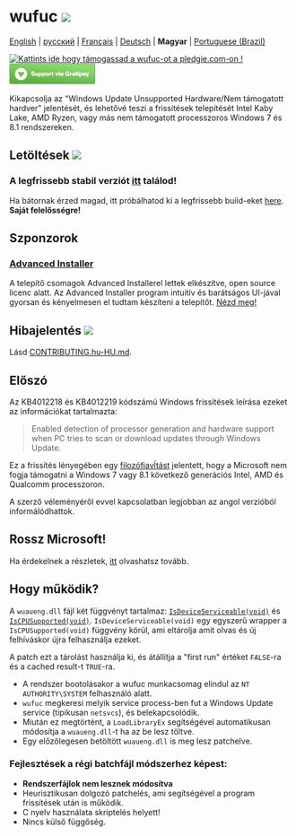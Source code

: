 ﻿# wufuc [![](https://ci.appveyor.com/api/projects/status/0s2unkpokttyslf0?svg=true)](https://ci.appveyor.com/project/zeffy/wufuc)

[English](README.md) | [русский](README.ru-RU.md) | [Français](README.fr-FR.md) | [Deutsch](README.de-DE.md) | **Magyar** | [Portuguese (Brazil)](README.pt-BR.md)

[![Kattints ide hogy támogassad a wufuc-ot a pledgie.com-on !](https://pledgie.com/campaigns/34055.png)](https://pledgie.com/campaigns/34055) <a href='https://gratipay.com/wufuc/'><img height=37 alt='Click here to tip wufuc on Gratipay!' src='https://raw.githubusercontent.com/Cam/gratipay-badge/master/dist/gratipay.png' /></a>

Kikapcsolja az "Windows Update Unsupported Hardware/Nem támogatott hardver" jelentését, és lehetővé teszi a frissítések telepítését Intel Kaby Lake, AMD Ryzen, vagy más nem támogatott processzoros Windows 7 és 8.1 rendszereken.

## Letöltések [![](https://img.shields.io/github/downloads/zeffy/wufuc/total.svg)](../../releases)

### A legfrissebb stabil verziót [itt](../../releases/latest) találod!

Ha bátornak érzed magad, itt próbálhatod ki a legfrissebb build-eket [here](https://ci.appveyor.com/project/zeffy/wufuc). **Saját felelősségre!**

## Szponzorok

### [Advanced Installer](http://www.advancedinstaller.com/)
A telepítő csomagok Advanced Installerel lettek elkészítve, open source licenc alatt. Az Advanced Installer program intuitív és barátságos UI-jával gyorsan és kényelmesen el tudtam készíteni a telepítőt. [Nézd meg!](http://www.advancedinstaller.com/)

## Hibajelentés [![](https://isitmaintained.com/badge/resolution/zeffy/wufuc.svg)](https://isitmaintained.com/project/zeffy/wufuc)

Lásd [CONTRIBUTING.hu-HU.md](CONTRIBUTING.hu-HU.md).

## Előszó

Az KB4012218 és KB4012219 kódszámú Windows frissítések leírása ezeket az információkat tartalmazta:

> Enabled detection of processor generation and hardware support when PC tries to scan or download updates through Windows Update.

Ez a frissítés lényegében egy [filozófiavĺtást](https://blogs.windows.com/windowsexperience/2016/01/15/windows-10-embracing-silicon-innovation/) jelentett, hogy a Microsoft nem fogja támogatni a Windows 7 vagy 8.1 következő generációs Intel, AMD és Qualcomm processzoron.

A szerző véleményéről evvel kapcsolatban legjobban az angol verzióból informálódhattok.

## Rossz Microsoft!

Ha érdekelnek a részletek, [itt](../../tree/old-kb4012218-19) olvashatsz tovább.

## Hogy működik?

A `wuaueng.dll` fájl két függvényt tartalmaz: [`IsDeviceServiceable(void)`](https://gist.github.com/zeffy/e5ec266952932bc905eb0cbc6ed72185) és [`IsCPUSupported(void)`](https://gist.github.com/zeffy/1a8f8984d2bec97ae24af63a76278694). `IsDeviceServiceable(void)` egy egyszerű wrapper a `IsCPUSupported(void)` függvény körül, ami eltárolja amit olvas és új felhíváskor újra felhasználja ezeket.

A patch ezt a tárolást használja ki, és átállítja a "first run" értéket `FALSE`-ra és a cached result-t `TRUE`-ra.

- A rendszer bootolásakor a wufuc munkacsomag elindul az `NT AUTHORITY\SYSTEM` felhasználó alatt.
- `wufuc` megkeresi melyik service process-ben fut a Windows Update service (tipikusan `netsvcs`), és belekapcsolódik.
- Miután ez megtörtént, a `LoadLibraryEx` segítségével automatikusan módosítja a `wuaueng.dll`-t ha az be lesz töltve.
- Egy előzőlegesen betöltött `wuaueng.dll` is meg lesz patchelve.

### Fejlesztések a régi batchfájl módszerhez képest:

- **Rendszerfájlok nem lesznek módosítva**
- Heurisztikusan dolgozó patchelés, ami segítségével a program frissítések után is működik.
- C nyelv használata skriptelés helyett!
- Nincs külső függőség.

